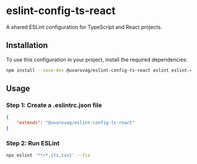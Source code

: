 # eslint-config-ts-react

A shared ESLint configuration for TypeScript and React projects.

## Installation

To use this configuration in your project, install the required dependencies:

```bash
npm install --save-dev @uvarovag/eslint-config-ts-react eslint eslint-config-airbnb eslint-plugin-react eslint-plugin-react-hooks eslint-plugin-import eslint-plugin-jsx-a11y @typescript-eslint/eslint-plugin @typescript-eslint/parser eslint-plugin-prettier eslint-config-prettier eslint-plugin-boundaries
```

## Usage

### Step 1: Create a .eslintrc.json file

```json
{
    "extends": "@uvarovag/eslint-config-ts-react"
}
```

### Step 2: Run ESLint

```bash
npx eslint '**/*.{ts,tsx}' --fix
```
